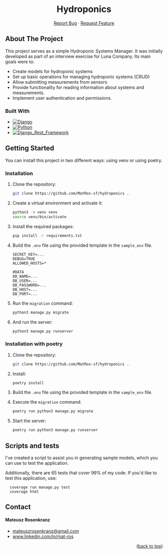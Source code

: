 <a name="readme-top"></a>


<div align="center">
<h1 align="center">Hydroponics</h1>

  <p align="center">
    <a href="https://github.com/MatRos-sf/hydroponics/issues">Report Bug</a>
    ·
    <a href="https://github.com/MatRos-sf/hydroponics/issues">Request Feature</a>
  </p>
</div>



<!-- ABOUT THE PROJECT -->
## About The Project
This project serves as a simple Hydroponic Systems Manager. It was initially developed as part of an interview exercise for Luna Company.
Its main goals were to:
* Create models for hydroponic systems
* Set up basic operations for managing hydroponic systems (CRUD)
* Allow submitting measurements from sensors
* Provide functionality for reading information about systems and measurements.
* Implement user authentication and permissions.



### Built With

* [![Django][Django]][Django-url]
* [![Python][Python]][Python-url]
* [![Django_Rest_Framework][Django_Rest_Framework]][Django_Rest_Framework-url]


<!-- GETTING STARTED -->
## Getting Started
You can install this project in two different ways: using venv or using poetry.
### Installation
1. Clone the repository:
   ```sh
   git clone https://github.com/MatRos-sf/hydroponics .
   ```
2. Create a virtual environment and activate it:
   ```sh
   python3 -m venv venv
   source venv/bin/activate
   ```
3. Install the required packages:
   ```sh
   pip install -r requirements.txt
   ```
4. Build the `.env` file using the provided template in the `sample_env` file.
   ```text
   SECRET_KEY=...
   DEBUG=TRUE
   ALLOWED_HOSTS=*

   #DATA
   DB_NAME=...
   DB_USER=...
   DB_PASSWORD=...
   DB_HOST=...
   DB_PORT=...
   ```
5. Run the `migration` command:
    ```sh
    python3 manage.py migrate
    ```
6. And run the server:
    ```sh
    python3 manage.py runserver
    ```
### Installation with poetry
1. Clone the repository:
   ```sh
   git clone https://github.com/MatRos-sf/hydroponics .
   ```
2. Install:
   ```sh
   poetry install
   ```

3. Build the `.env` file using the provided template in the `sample_env` file.

4. Execute the `migration` command:
    ```sh
    poetry run python3 manage.py migrate
    ```
5. Start the server:
    ```sh
    poetry run python3 manage.py runserver
    ```

## Scripts and tests
<p>I've created a script to assist you in generating sample models, which you can use to test the application.</p>
Additionally, there are 65 tests that cover 99% of my code. If you'd like to test this application, use:

```shell
  coverage run manage.py test
  coverage html
```




<!-- CONTACT -->
## Contact

#### Mateusz Rosenkranz
* mateuszrosenkranz@gmail.com
* www.linkedin.com/in/mat-ros


<p align="right">(<a href="#readme-top">back to top</a>)</p>


<!-- MARKDOWN LINKS & IMAGES -->
<!-- https://www.markdownguide.org/basic-syntax/#reference-style-links -->
[Django]: https://img.shields.io/badge/Django-5.0.3-092E20?style=for-the-badge&logo=django
[Django-url]: https://www.djangoproject.com/
[Python]: https://img.shields.io/badge/Python-3.10-3776AB?style=for-the-badge&logo=python
[Python-url]: https://www.python.org/
[Requests]: https://img.shields.io/badge/Requests-2.26.0-008080?style=for-the-badge&logo=requests
[Requests-url]: https://docs.python-requests.org/en/latest/
[Django_Rest_Framework]: https://img.shields.io/badge/Django%20Rest%20Framework-3.15.1-03282C?style=for-the-badge&logo=django
[Django_Rest_Framework-url]: https://www.django-rest-framework.org/
[Factory_Boy]: https://img.shields.io/badge/Factory%20Boy-3.2.0-FF69B4?style=for-the-badge&logo=python
[Factory_Boy-url]: https://factoryboy.readthedocs.io/en/stable/
[Parameterized]: https://img.shields.io/badge/Parameterized-0.8.1-00CED1?style=for-the-badge&logo=python
[Parameterized-url]: https://parameterizedtestcase.readthedocs.io/en/latest/
